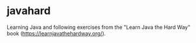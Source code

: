 # javahard

Learning Java and following exercises from the "Learn Java the Hard Way" book (https://learnjavathehardway.org/).
